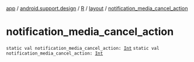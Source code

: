 [app](../../../index.md) / [android.support.design](../../index.md) / [R](../index.md) / [layout](index.md) / [notification_media_cancel_action](.)

# notification_media_cancel_action

`static val notification_media_cancel_action: `[`Int`](https://kotlinlang.org/api/latest/jvm/stdlib/kotlin/-int/index.html)
`static val notification_media_cancel_action: `[`Int`](https://kotlinlang.org/api/latest/jvm/stdlib/kotlin/-int/index.html)
